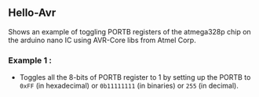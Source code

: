 ## Hello-Avr

Shows an example of toggling PORTB registers of the atmega328p chip on the arduino nano IC using AVR-Core libs from Atmel Corp.

### Example 1 : 
- Toggles all the 8-bits of PORTB register to 1 by setting up the PORTB to `0xFF` (in hexadecimal) or `0b11111111` (in binaries) or `255` (in decimal).

